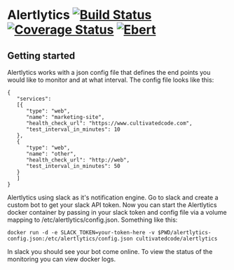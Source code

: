 # Alertlytics [![Build Status](https://travis-ci.org/cultivatedcode/alertlytics.svg?branch=master)](https://travis-ci.org/cultivatedcode/alertlytics) [![Coverage Status](https://coveralls.io/repos/github/cultivatedcode/alertlytics/badge.svg?branch=master)](https://coveralls.io/github/cultivatedcode/alertlytics?branch=master) [![Ebert](https://ebertapp.io/github/cultivatedcode/alertlytics.svg)](https://ebertapp.io/github/cultivatedcode/alertlytics)

## Getting started

Alertlytics works with a json config file that defines the end points you would like to monitor and at what interval.  The config file looks like this:

```
{
   "services": 
   [{
      "type": "web",
      "name": "marketing-site",
      "health_check_url": "https://www.cultivatedcode.com",
      "test_interval_in_minutes": 10
   },
   {
      "type": "web",
      "name": "other",
      "health_check_url": "http://web",
      "test_interval_in_minutes": 50
   }
   ]
}
```

Alertlytics using slack as it's notification engine.  Go to slack and create a custom bot to get your slack API token.  Now you can start the Alertlytics docker container by passing in your slack token and config file via a volume mapping to /etc/alertlytics/config.json.  Something like this:

`docker run -d -e SLACK_TOKEN=your-token-here -v $PWD/alertlytics-config.json:/etc/alertlytics/config.json cultivatedcode/alertlytics`

In slack you should see your bot come online.  To view the status of the monitoring you can view docker logs. 